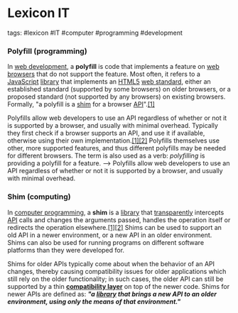 # Lexicon IT
tags: #lexicon #IT #computer #programming #development 

### Polyfill (programming)
In [web development](https://en.wikipedia.org/wiki/Web_development "Web development"), a **polyfill** is code that implements a feature on [web browsers](https://en.wikipedia.org/wiki/Web_browser "Web browser") that do not support the feature. Most often, it refers to a [JavaScript](https://en.wikipedia.org/wiki/JavaScript "JavaScript") [library](https://en.wikipedia.org/wiki/Library_(computing) "Library (computing)") that implements an [HTML5](https://en.wikipedia.org/wiki/HTML5 "HTML5") [web standard](https://en.wikipedia.org/wiki/Web_standard "Web standard"), either an established standard (supported by some browsers) on older browsers, or a proposed standard (not supported by any browsers) on existing browsers. Formally, "a polyfill is a [shim](https://en.wikipedia.org/wiki/Shim_(computing) "Shim (computing)") for a browser [API](https://en.wikipedia.org/wiki/Application_programming_interface "Application programming interface")".[\[1\]](https://en.wikipedia.org/wiki/Polyfill_(programming)#cite_note-speakingjs-1)

Polyfills allow web developers to use an API regardless of whether or not it is supported by a browser, and usually with minimal overhead. Typically they first check if a browser supports an API, and use it if available, otherwise using their own implementation.[\[1\]](https://en.wikipedia.org/wiki/Polyfill_(programming)#cite_note-speakingjs-1)[\[2\]](https://en.wikipedia.org/wiki/Polyfill_(programming)#cite_note-2) Polyfills themselves use other, more supported features, and thus different polyfills may be needed for different browsers. The term is also used as a verb: _polyfilling_ is providing a polyfill for a feature.
--> Polyfills allow web developers to use an API regardless of whether or not it is supported by a browser, and usually with minimal overhead.

### Shim (computing)
In [computer programming](https://en.wikipedia.org/wiki/Computer_programming "Computer programming"), a **shim** is a [library](https://en.wikipedia.org/wiki/Library_(computer_science) "Library (computer science)") that [transparently](https://en.wikipedia.org/wiki/Transparency_(human%E2%80%93computer_interaction) "Transparency (human–computer interaction)") intercepts [API](https://en.wikipedia.org/wiki/Application_programming_interface "Application programming interface") calls and changes the arguments passed, handles the operation itself or redirects the operation elsewhere.[\[1\]](https://en.wikipedia.org/wiki/Shim_(computing)#cite_note-1)[\[2\]](https://en.wikipedia.org/wiki/Shim_(computing)#cite_note-2) Shims can be used to support an old API in a newer environment, or a new API in an older environment. 
Shims can also be used for running programs on different software platforms than they were developed for.

Shims for older APIs typically come about when the behavior of an API changes, thereby causing compatibility issues for older applications which still rely on the older functionality; in such cases, the older API can still be supported by a thin **[compatibility layer](https://en.wikipedia.org/wiki/Compatibility_layer "Compatibility layer")** on top of the newer code. Shims for newer APIs are defined as: ***"a [library](https://en.wikipedia.org/wiki/Library_(computing) "Library (computing)") that brings a new API to an older environment, using only the means of that environment."***